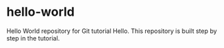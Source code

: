 # hello-world
Hello World repository for Git tutorial
Hello.
This repository is built step by step in the tutorial.
